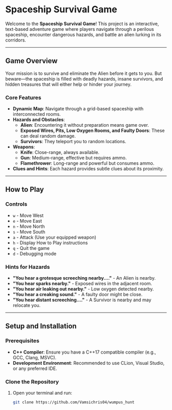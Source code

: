 # Spaceship Survival Game  

Welcome to the **Spaceship Survival Game**! This project is an interactive, text-based adventure game where players navigate through a perilous spaceship, encounter dangerous hazards, and battle an alien lurking in its corridors.

---

## **Game Overview**  

Your mission is to survive and eliminate the Alien before it gets to you. But beware—the spaceship is filled with deadly hazards, insane survivors, and hidden treasures that will either help or hinder your journey.

### **Core Features**  
- **Dynamic Map**: Navigate through a grid-based spaceship with interconnected rooms.
- **Hazards and Obstacles**:
  - **Alien**: Encountering it without preparation means game over.
  - **Exposed Wires, Pits, Low Oxygen Rooms, and Faulty Doors**: These can deal random damage.
  - **Survivors**: They teleport you to random locations.
- **Weapons**:
  - **Knife**: Close-range, always available.
  - **Gun**: Medium-range, effective but requires ammo.
  - **Flamethrower**: Long-range and powerful but consumes ammo.
- **Clues and Hints**: Each hazard provides subtle clues about its proximity.

---

## **How to Play**  

### **Controls**  
- `w` - Move West  
- `e` - Move East  
- `n` - Move North  
- `s` - Move South  
- `a` - Attack (Use your equipped weapon)  
- `h` - Display How to Play instructions  
- `q` - Quit the game
- `d` - Debugging mode

### **Hints for Hazards**  
- **"You hear a grotesque screeching nearby...."** - An Alien is nearby.  
- **"You hear sparks nearby."** - Exposed wires in the adjacent room.  
- **"You hear air leaking out nearby."** - Low oxygen detected nearby.  
- **"You hear a creaking sound."** - A faulty door might be close.  
- **"You hear distant screeching...."** - A Survivor is nearby and may relocate you.

---

## **Setup and Installation**  

### **Prerequisites**  
- **C++ Compiler**: Ensure you have a C++17 compatible compiler (e.g., GCC, Clang, MSVC).  
- **Development Environment**: Recommended to use CLion, Visual Studio, or any preferred IDE.  

### **Clone the Repository**  
1. Open your terminal and run:  
   ```bash
   git clone https://github.com/Vamsichris04/wumpus_hunt
